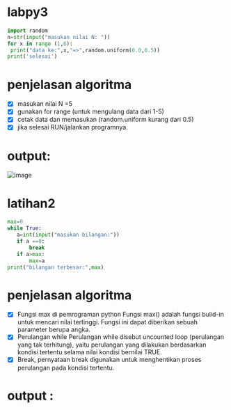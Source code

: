 # labpy3
``` python
import random
n=str(input("masukan nilai N: "))
for x in range (1,6):
 print("data ke:",x,"=>",random.uniform(0.0,0.5))
print('selesai')
```

# penjelasan algoritma
- [x] masukan nilai N =5
- [x] gunakan for range (untuk mengulang data dari 1-5)
- [x] cetak data dan memasukan (random.uniform kurang dari 0.5)
- [x] jika selesai RUN/jalankan programnya.

# output:

![image](https://user-images.githubusercontent.com/46512186/52991826-f8e7c180-3440-11e9-96fd-5ad34e40e260.png)


# latihan2
 ```python
max=0
while True:
	a=int(input("masukan bilangan:"))
	if a ==0:
		break
	if a>max:
		max=a
print("bilangan terbesar:",max)
```

# penjelasan algoritma
- [x]  Fungsi max di pemrograman python Fungsi max() adalah fungsi bulid-in untuk mencari nilai tertinggi. Fungsi ini dapat diberikan  sebuah parameter berupa angka.
- [x]  Perulangan while Perulangan while disebut uncounted loop (perulangan yang tak terhitung), yaitu perulangan yang dilakukan     berdasarkan kondisi tertentu selama nilai kondisi bernilai TRUE.
- [x]  Break, pernyataan break digunakan untuk menghentikan proses perulangan pada kondisi tertentu.

# output :
